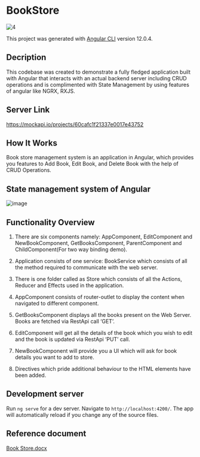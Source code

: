 # BookStore
![4](https://user-images.githubusercontent.com/83335769/125069250-20a05880-e0d4-11eb-9b19-b5a7e8e54039.png)

This project was generated with [Angular CLI](https://github.com/angular/angular-cli) version 12.0.4.

## Decription
This codebase was created to demonstrate a fully fledged application built with Angular that interacts with an actual backend server including CRUD operations and is complimented with State Management by using features of angular like NGRX, RXJS.

## Server Link

https://mockapi.io/projects/60cafc1f21337e0017e43752

## How It Works

Book store management system is an application in Angular, which provides you features to Add Book, Edit Book, and Delete Book with the help of CRUD Operations.

## State management system of Angular

![image](https://user-images.githubusercontent.com/83335769/125053448-bb903700-e0c2-11eb-90c3-1ba830bcad4b.png)

## Functionality Overview

1.  There are six components namely: AppComponent, EditComponent and NewBookComponent, GetBooksComponent, ParentComponent and ChildComponent(For two way binding demo).

2.	Application consists of one service: BookService which consists of all the method required to communicate with the web server.

3.	There is one folder called as Store which consists of all the Actions, Reducer and Effects used in the application. 

4.	AppComponent consists of router-outlet to display the content when navigated to different component.

5.	GetBooksComponent displays all the books present on the Web Server. Books are fetched via RestApi call ‘GET’.
  
6.	EditComponent will get all the details of the book which you wish to edit and the book is updated via RestApi ‘PUT’ call.

7.	NewBookComponent will provide you a UI which will ask for book details you want to add to store.
8.	Directives which pride additional behaviour to the HTML elements have been added. 

## Development server

Run `ng serve` for a dev server. Navigate to `http://localhost:4200/`. The app will automatically reload if you change any of the source files.

## Reference document
[Book Store.docx](https://github.com/rucha-patki/BookStore/files/6823071/Book.Store.docx)

